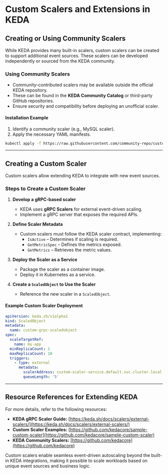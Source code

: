 # Custom Scalers and Extensions in KEDA

## Creating or Using Community Scalers
While KEDA provides many built-in scalers, custom scalers can be created to support additional event sources. These scalers can be developed independently or sourced from the KEDA community.

### **Using Community Scalers**
- Community-contributed scalers may be available outside the official KEDA repository.
- These can be found in the **KEDA Community Catalog** or third-party GitHub repositories.
- Ensure security and compatibility before deploying an unofficial scaler.

#### **Installation Example**
1. Identify a community scaler (e.g., MySQL scaler).
2. Apply the necessary YAML manifests.
```sh
kubectl apply -f https://raw.githubusercontent.com/community-repo/custom-mysql-scaler/main/mysql-scaler.yaml
```

---

## Creating a Custom Scaler
Custom scalers allow extending KEDA to integrate with new event sources.

### **Steps to Create a Custom Scaler**
1. **Develop a gRPC-based scaler**
   - KEDA uses **gRPC Scalers** for external event-driven scaling.
   - Implement a gRPC server that exposes the required APIs.

2. **Define Scaler Metadata**
   - Custom scalers must follow the KEDA scaler contract, implementing:
     - `IsActive` – Determines if scaling is required.
     - `GetMetricSpec` – Defines the metrics exposed.
     - `GetMetrics` – Retrieves the metric values.

3. **Deploy the Scaler as a Service**
   - Package the scaler as a container image.
   - Deploy it in Kubernetes as a service.

4. **Create a `ScaledObject` to Use the Scaler**
   - Reference the new scaler in a `ScaledObject`.
   
#### **Example Custom Scaler Deployment**
```yaml
apiVersion: keda.sh/v1alpha1
kind: ScaledObject
metadata:
  name: custom-grpc-scaledobject
spec:
  scaleTargetRef:
    name: my-app
  minReplicaCount: 1
  maxReplicaCount: 10
  triggers:
    - type: external
      metadata:
        scalerAddress: custom-scaler-service.default.svc.cluster.local:50051
        queueLength: '5'
```

---

## Resource References for Extending KEDA
For more details, refer to the following resources:
- **KEDA gRPC Scaler Guide:** [https://keda.sh/docs/scalers/external-scalers/](https://keda.sh/docs/scalers/external-scalers/)
- **Custom Scaler Examples:** [https://github.com/kedacore/sample-custom-scaler](https://github.com/kedacore/sample-custom-scaler)
- **KEDA Community Scalers:** [https://github.com/kedacore](https://github.com/kedacore)

Custom scalers enable seamless event-driven autoscaling beyond the built-in KEDA integrations, making it possible to scale workloads based on unique event sources and business logic.

